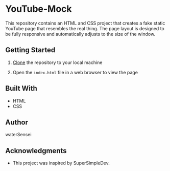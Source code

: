 # YouTube-Mock

This repository contains an HTML and CSS project that creates a fake static YouTube page that resembles the real thing. The page layout is designed to be fully responsive and automatically adjusts to the size of the window.

## Getting Started

1. [Clone](https://github.com/waterSensei/YouTube-Mock.git "YouTube-Mock") the repository to your local machine

2. Open the `index.html` file in a web browser to view the page

## Built With

- HTML
- CSS

## Author

waterSensei

## Acknowledgments

- This project was inspired by SuperSimpleDev.
